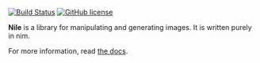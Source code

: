 [![Build Status](https://travis-ci.org/prideout/lava.svg?branch=master)](https://travis-ci.org/prideout/lava)
[![GitHub license](https://img.shields.io/badge/license-MIT-blue.svg)](https://github.com/prideout/clumpy/blob/master/LICENSE)

**Nile** is a library for manipulating and generating images. It is written purely in nim.

For more information, read [the docs]().

<!--

# SEE ALSO

    https://nimble.directory/search?query=graphics
    http://rnduja.github.io/2015/10/21/scientific-nim/
    https://narimiran.github.io/2018/05/10/python-numpy-nim.html
    https://github.com/stavenko/nim-glm
    https://github.com/unicredit/neo
    http://entropymine.com/imageworsener/pixelmixing/
    Canvas
        Model from Skia classes
        https://github.com/memononen/nanosvg
        https://nimble.directory/pkg/nimagg (the AGG library, hand ported from C, seems nice)
        https://nimble.directory/pkg/suffer (looks like a personal project; draws 2D shapes with pure nim and depends on a few C libraries)

# TO BE DONE

    island.py
        promote Canvas out of test
        However keep the PNG stuff in the test

    Helpers
        marchSegment, marched in from the top-right

    Infinite Island
        Window is 960x540, Viewport is 960x960 BaseTile (L_f32) and CurrentTile (L_f32) are both 3840x3840.
        Initial Viewport is 0.375,0.375 through 0.625, 0.625
        making video
            import os
            execShellCmd(command: string)
            https://en.wikibooks.org/wiki/FFMPEG_An_Intermediate_Guide/image_sequence
            ffmpeg -i image-%03d.png video.webm

    Grid
        float => float32, int => int32
        use mapIt and applyIt
        private width & height in favor of getters
        maybe even private data?
        templatize the pattern of looping over rows, cols, and having "x y row col", e.g.
            with pixels(grid):
                pixel = pixel + 1.0f - x + y / float(row)
        addBorder (default argument of 1)
        blitFrom

    Image
        always 4 channels, but savePNG allows choosing a subset
        pillow suite of things
        png and jpeg only
        colorspace: linear / srgb
        save takes CLAMP or NORMALIZE

    automate tests
        keep it simple, just check in the PNG files and diff them with a simple nim program

    open source & nimble
        "The top level of the package source directory should contain at most one module, "
        "named 'cairo.nim', but a file named 'cairowin32.nim' was found. This will be an error "
        "in the future."

# THE INFINITE ISLAND

    "Always be minifying"

    - In other words, the most recently rendered tile is always between 2x and 4x the viewport size.
    - Magnifying produces pixelation or blurriness
    - Evaluating noise in real time causes peninsulas to morph into islands, etc.
    - We get free AA because we're supersampling
    - If the tile were always bigger than the viewport, we can do fun things with distance fields.

    Strategy:
    - Window is 960x540, Viewport is 960x960 BaseTile (L_f32) and CurrentTile (L_f32) are both 3840x3840.
    - Initial Viewport is 0.375,0.375 through 0.625, 0.625
    - Base layer is a carefully scaled / offset Hermite splat that crosses 0 at about 1/16 (0.0625)
    - Two floating-point tiles: BaseTile (low freq only) and CurrentTile (BaseTile + 3 layers).
    - When zooming, as soon as minification hits the 2x boundary (i.e. when vp extent is >= 0.5)
    - Re-render the CurrentTile (but with only 1 additional layer) at full res using the current vp
    - Normalize CurrentTile pixel values to [-1,+1] but do not offset (0 should not move).
    - Copy CurrentTile to BaseTile.
    - Add 3 noise layers to CurrentTile.
    - Recompute the FocusPoint by marching the FocusRay (.5,.5) to (0.7,-1.0)
    - Reset the Viewport to 0.375,0.375 through 0.625, 0.625

    According to wikipedia, Mandelbrot is an "escape-time" fractal whereas Brownian surfaces are "random
    fractals" because they are generated via stochastic rules. Arbitrary precision libraries like BLAH
    can help.

    Binary Ninja or github cutter

# HOW TO BUILD DOCS

    brew install mkdocs
    pip install mkdocs-material
    mkdocs serve
    mkdocs build -d /tmp/docs
    git checkout gh-pages; rsync /tmp/docs ./

-->